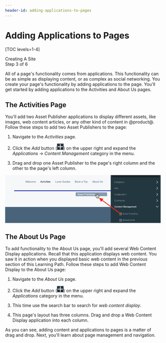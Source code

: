 ```yaml
---
header-id: adding-applications-to-pages
---
```


# Adding Applications to Pages

[TOC levels=1-4]

<div class="learn-path-step">
    <p>Creating A Site<br>Step 3 of 6</p>
</div>

All of a page's functionality comes from applications. This functionality can be
as simple as displaying content, or as complex as social networking. You create
your page's functionality by adding applications to the page. You'll get started
by adding applications to the Activities and About Us pages. 

## The Activities Page

You'll add two Asset Publisher applications to display different assets, like
images, web content articles, or any other kind of content in @product@. Follow
these steps to add two Asset Publishers to the page:

1.  Navigate to the *Activities* page. 

2.  Click the *Add* button 
    (![Add](../../../images/icon-add-app.png)) on the upper right and expand the 
    *Applications* &rarr; *Content Management* category in the menu. 

3.  Drag and drop one Asset Publisher to the page's right column and the other
    to the page's left column. 

![Figure 1: This screenshot shows the Asset Publisher being placed in the page's right column. The narrow blue bar indicates where the application will appear when you release the mouse button.](../../../images/001-drag-asset-publisher.png)

## The About Us Page

To add functionality to the About Us page, you'll add several Web Content 
Display applications. Recall that this application displays web content. 
You saw it in action when you displayed basic web content in the previous 
section of this Learning Path. Follow these steps to add Web Content Display to 
the About Us page: 

1.  Navigate to the *About Us* page.

2.  Click the *Add* button 
    (![Add](../../../images/icon-add-app.png)) on the upper right and expand the 
    *Applications* category in the menu. 

3.  This time use the search bar to search for *web content display*.

4.  This page's layout has three columns. Drag and drop a Web Content Display 
    application into each column. 

As you can see, adding content and applications to pages is a matter of drag and
drop. Next, you'll learn about page management and navigation. 

